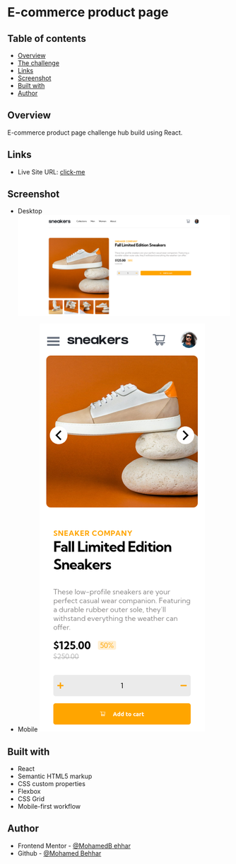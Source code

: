 # E-commerce product page

## Table of contents

- [Overview](#overview)
- [The challenge](#the-challenge)
- [Links](#links)
- [Screenshot](#screenshot)
- [Built with](#built-with)
- [Author](#author)


## Overview
E-commerce product page challenge hub build using React.

## Links

- Live Site URL: [click-me](https://jovial-bassi-ddb0b4.netlify.app/)

## Screenshot
- Desktop
![Desktop](./screenShots/desktop.png)

- Mobile
![Mobile](./screenShots/mobile.png)


## Built with

- React
- Semantic HTML5 markup
- CSS custom properties
- Flexbox
- CSS Grid
- Mobile-first workflow


## Author

- Frontend Mentor - [@MohamedB ehhar](https://www.frontendmentor.io/profile/MohamedBehhar)
- Github - [@Mohamed Behhar](https://github.com/MohamedBehhar)